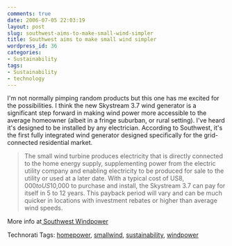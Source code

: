 ```yaml
---
comments: true
date: 2006-07-05 22:03:19
layout: post
slug: southwest-aims-to-make-small-wind-simpler
title: Southwest aims to make small wind simpler
wordpress_id: 36
categories:
- Sustainability
tags:
- Sustainability
- technology
---
```


I'm not normally pimping random products but this one has me excited for the possibilities. I think the new Skystream 3.7 wind generator is a significant step forward in making wind power more accessible to the average homeowner (albeit in a fringe suburban, or rural setting).  I've heard it's designed to be installed by any electrician. According to Southwest, it's the first fully integrated wind generator designed specifically for the grid-connected residential market.  


> The small wind turbine produces electricity that is directly connected to the home energy supply, supplementing power from the electric utility company and enabling electricity to be produced for sale to the utility or used at a later date. With a typical cost of US$8,000 to US$10,000 to purchase and install, the Skystream 3.7 can pay for itself in 5 to 12 years. This payback period will vary and can be much quicker in locations with investment rebates or higher than average wind speeds.

More info at[ Southwest Windpower](http://www.windenergy.com/news/press_skystream_6-27-06.html)


Technorati Tags: [homepower](http://www.technorati.com/tag/homepower), [smallwind](http://www.technorati.com/tag/smallwind), [sustainability](http://www.technorati.com/tag/sustainability), [windpower](http://www.technorati.com/tag/windpower)
